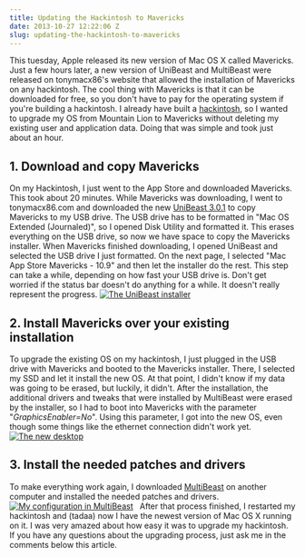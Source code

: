 ```yaml
---
title: Updating the Hackintosh to Mavericks
date: 2013-10-27 12:22:06 Z
slug: updating-the-hackintosh-to-mavericks
---
```


This tuesday, Apple released its new version of Mac OS X called Mavericks. Just a few hours later, a new version of UniBeast and MultiBeast were released on tonymacx86's website that allowed the installation of Mavericks on any hackintosh. The cool thing with Mavericks is that it can be downloaded for free, so you don't have to pay for the operating system if you're building a hackintosh. I already have built a [hackintosh](http://leolabs.org/blog/hackintosh-part-1/ "Building an Ivy Bridge Hackintosh – The parts"), so I wanted to upgrade my OS from Mountain Lion to Mavericks without deleting my existing user and application data. Doing that was simple and took just about an hour.

## 1\. Download and copy Mavericks

On my Hackintosh, I just went to the App Store and downloaded Mavericks. This took about 20 minutes. While Mavericks was downloading, I went to tonymacx86.com and downloaded the new [UniBeast 3.0.1](http://www.tonymacx86.com/downloads.php?do=file&id=202 "UniBeast 3.0.1") to copy Mavericks to my USB drive. The USB drive has to be formatted in "Mac OS Extended (Journaled)", so I opened Disk Utility and formatted it. This erases everything on the USB drive, so now we have space to copy the Mavericks installer. When Mavericks finished downloading, I opened UniBeast and selected the USB drive I just formatted. On the next page, I selected "Mac App Store Mavericks - 10.9" and then let the installer do the rest. This step can take a while, depending on how fast your USB drive is. Don't get worried if the status bar doesn't do anything for a while. It doesn't really represent the progress. [![The UniBeast installer](https://leolabs.imgix.net/assets/2013/10/Screenshot-2013-10-27-12.42.25.png?max-w=700)](/assets/2013/10/Screenshot-2013-10-27-12.42.25.png)

## 2\. Install Mavericks over your existing installation

To upgrade the existing OS on my hackintosh, I just plugged in the USB drive with Mavericks and booted to the Mavericks installer. There, I selected my SSD and let it install the new OS. At that point, I didn't know if my data was going to be erased, but luckily, it didn't. After the installation, the additional drivers and tweaks that were installed by MultiBeast were erased by the installer, so I had to boot into Mavericks with the parameter "_GraphicsEnabler=No_". Using this parameter, I got into the new OS, even though some things like the ethernet connection didn't work yet. [![The new desktop](https://leolabs.imgix.net/assets/2013/10/Screen-Shot-2013-10-27-at-12.54.00.png?max-w=700)](/assets/2013/10/Screen-Shot-2013-10-27-at-12.54.00.png)  

## 3\. Install the needed patches and drivers

To make everything work again, I downloaded [MultiBeast](http://www.tonymacx86.com/downloads.php?do=file&id=201 "MultiBeast") on another computer and installed the needed patches and drivers. [![My configuration in MultiBeast](https://leolabs.imgix.net/assets/2013/10/Screen-Shot-2013-10-27-at-13.04.46.png?max-w=700)](/assets/2013/10/Screen-Shot-2013-10-27-at-13.04.46.png)   After that process finished, I restarted my hackintosh and (tadaa) now I have the newest version of Mac OS X running on it. I was very amazed about how easy it was to upgrade my hackintosh. If you have any questions about the upgrading process, just ask me in the comments below this article.